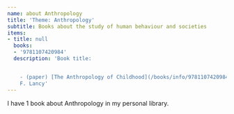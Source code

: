 ```yaml
---
name: about Anthropology
title: 'Theme: Anthropology'
subtitle: Books about the study of human behaviour and societies
items:
- title: null
  books:
  - '9781107420984'
  description: 'Book title:


    - (paper) [The Anthropology of Childhood](/books/info/9781107420984) by David
    F. Lancy'
---
```

I have 1 book about Anthropology in my personal library.
